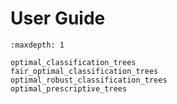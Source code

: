 # User Guide

```{toctree}
:maxdepth: 1

optimal_classification_trees
fair_optimal_classification_trees
optimal_robust_classification_trees
optimal_prescriptive_trees
```